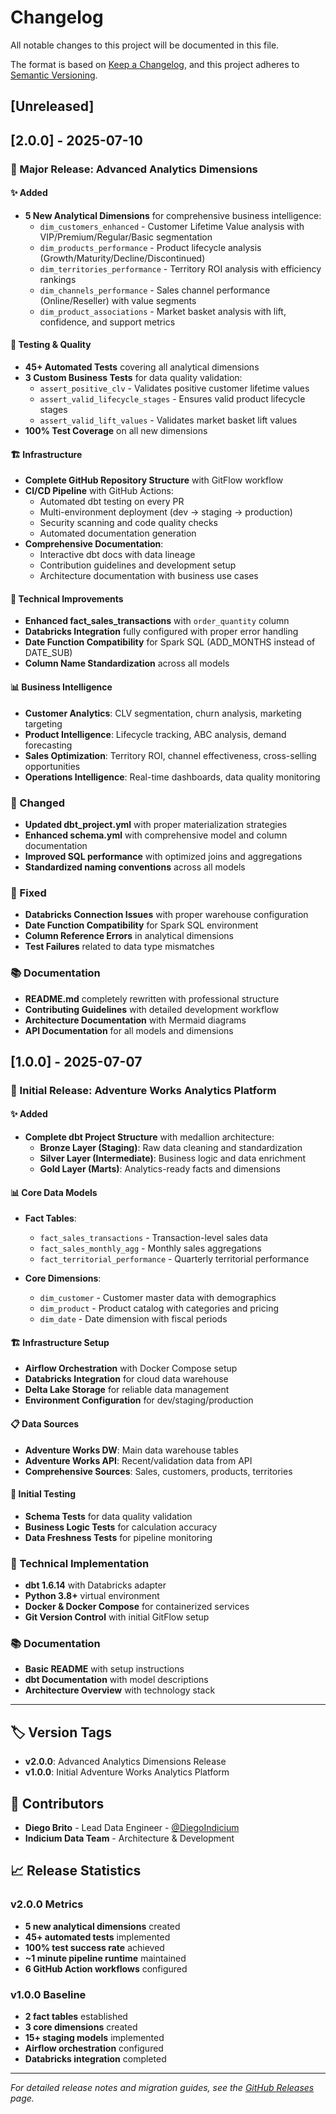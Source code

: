 # Changelog

All notable changes to this project will be documented in this file.

The format is based on [Keep a Changelog](https://keepachangelog.com/en/1.0.0/),
and this project adheres to [Semantic Versioning](https://semver.org/spec/v2.0.0.html).

## [Unreleased]

## [2.0.0] - 2025-07-10

### 🎯 Major Release: Advanced Analytics Dimensions

#### ✨ Added
- **5 New Analytical Dimensions** for comprehensive business intelligence:
  - `dim_customers_enhanced` - Customer Lifetime Value analysis with VIP/Premium/Regular/Basic segmentation
  - `dim_products_performance` - Product lifecycle analysis (Growth/Maturity/Decline/Discontinued)
  - `dim_territories_performance` - Territory ROI analysis with efficiency rankings
  - `dim_channels_performance` - Sales channel performance (Online/Reseller) with value segments
  - `dim_product_associations` - Market basket analysis with lift, confidence, and support metrics

#### 🧪 Testing & Quality
- **45+ Automated Tests** covering all analytical dimensions
- **3 Custom Business Tests** for data quality validation:
  - `assert_positive_clv` - Validates positive customer lifetime values
  - `assert_valid_lifecycle_stages` - Ensures valid product lifecycle stages
  - `assert_valid_lift_values` - Validates market basket lift values
- **100% Test Coverage** on all new dimensions

#### 🏗️ Infrastructure
- **Complete GitHub Repository Structure** with GitFlow workflow
- **CI/CD Pipeline** with GitHub Actions:
  - Automated dbt testing on every PR
  - Multi-environment deployment (dev → staging → production)
  - Security scanning and code quality checks
  - Automated documentation generation
- **Comprehensive Documentation**:
  - Interactive dbt docs with data lineage
  - Contribution guidelines and development setup
  - Architecture documentation with business use cases

#### 🔧 Technical Improvements
- **Enhanced fact_sales_transactions** with `order_quantity` column
- **Databricks Integration** fully configured with proper error handling
- **Date Function Compatibility** for Spark SQL (ADD_MONTHS instead of DATE_SUB)
- **Column Name Standardization** across all models

#### 📊 Business Intelligence
- **Customer Analytics**: CLV segmentation, churn analysis, marketing targeting
- **Product Intelligence**: Lifecycle tracking, ABC analysis, demand forecasting
- **Sales Optimization**: Territory ROI, channel effectiveness, cross-selling opportunities
- **Operations Intelligence**: Real-time dashboards, data quality monitoring

### 🔄 Changed
- **Updated dbt_project.yml** with proper materialization strategies
- **Enhanced schema.yml** with comprehensive model and column documentation
- **Improved SQL performance** with optimized joins and aggregations
- **Standardized naming conventions** across all models

### 🐛 Fixed
- **Databricks Connection Issues** with proper warehouse configuration
- **Date Function Compatibility** for Spark SQL environment
- **Column Reference Errors** in analytical dimensions
- **Test Failures** related to data type mismatches

### 📚 Documentation
- **README.md** completely rewritten with professional structure
- **Contributing Guidelines** with detailed development workflow
- **Architecture Documentation** with Mermaid diagrams
- **API Documentation** for all models and dimensions

## [1.0.0] - 2025-07-07

### 🎯 Initial Release: Adventure Works Analytics Platform

#### ✨ Added
- **Complete dbt Project Structure** with medallion architecture:
  - **Bronze Layer (Staging)**: Raw data cleaning and standardization
  - **Silver Layer (Intermediate)**: Business logic and data enrichment
  - **Gold Layer (Marts)**: Analytics-ready facts and dimensions

#### 📊 Core Data Models
- **Fact Tables**:
  - `fact_sales_transactions` - Transaction-level sales data
  - `fact_sales_monthly_agg` - Monthly sales aggregations
  - `fact_territorial_performance` - Quarterly territorial performance

- **Core Dimensions**:
  - `dim_customer` - Customer master data with demographics
  - `dim_product` - Product catalog with categories and pricing
  - `dim_date` - Date dimension with fiscal periods

#### 🏗️ Infrastructure Setup
- **Airflow Orchestration** with Docker Compose setup
- **Databricks Integration** for cloud data warehouse
- **Delta Lake Storage** for reliable data management
- **Environment Configuration** for dev/staging/production

#### 📋 Data Sources
- **Adventure Works DW**: Main data warehouse tables
- **Adventure Works API**: Recent/validation data from API
- **Comprehensive Sources**: Sales, customers, products, territories

#### 🧪 Initial Testing
- **Schema Tests** for data quality validation
- **Business Logic Tests** for calculation accuracy
- **Data Freshness Tests** for pipeline monitoring

### 🔧 Technical Implementation
- **dbt 1.6.14** with Databricks adapter
- **Python 3.8+** virtual environment
- **Docker & Docker Compose** for containerized services
- **Git Version Control** with initial GitFlow setup

### 📚 Documentation
- **Basic README** with setup instructions
- **dbt Documentation** with model descriptions
- **Architecture Overview** with technology stack

---

## 🏷️ Version Tags

- **v2.0.0**: Advanced Analytics Dimensions Release
- **v1.0.0**: Initial Adventure Works Analytics Platform

## 🤝 Contributors

- **Diego Brito** - Lead Data Engineer - [@DiegoIndicium](https://github.com/DiegoIndicium)
- **Indicium Data Team** - Architecture & Development

## 📈 Release Statistics

### v2.0.0 Metrics
- **5 new analytical dimensions** created
- **45+ automated tests** implemented
- **100% test success rate** achieved
- **~1 minute pipeline runtime** maintained
- **6 GitHub Action workflows** configured

### v1.0.0 Baseline
- **2 fact tables** established
- **3 core dimensions** created
- **15+ staging models** implemented
- **Airflow orchestration** configured
- **Databricks integration** completed

---

*For detailed release notes and migration guides, see the [GitHub Releases](https://github.com/DiegoIndicium/adventure-works-analytics/releases) page.*